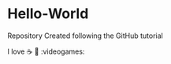 # Hello-World
Repository Created following the GitHub tutorial 

I love :coffee: :football: :videogames:
